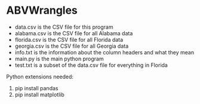 # ABVWrangles

- data.csv is the CSV file for this program
- alabama.csv is the CSV file for all Alabama data
- florida.csv is the CSV file for all Florida data
- georgia.csv  is the CSV file for all Georgia data
- info.txt is the information about the column headers and what they mean
- main.py is the main python program
- test.txt is a subset of the data.csv file for everything in Florida

Python extensions needed:
1. pip install pandas
3. pip install matplotlib
